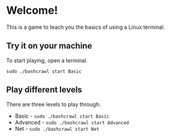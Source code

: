 # Welcome!

This is a game to teach you the basics of using a Linux terminal.

## Try it on your machine

To start playing, open a terminal.

`sudo ./bashcrawl start Basic`


## Play different levels

There are three levels to play through:
- Basic - `sudo ./bashcrawl start Basic`
- Advanced - `sudo ./bashcrawl start Advanced`
- Net - `sudo ./bashcrawl start Net`